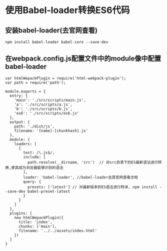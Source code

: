 # 使用Babel-loader转换ES6代码

## 安装babel-loader(去官网查看)

`npm install babel-loader babel-core --save-dev`

## 在webpack.config.js配置文件中的module像中配置babel-loader

    var htmlWepackPlugin = require('html-webpack-plugin');
    var path = require('path');
    
    module.exports = {
      entry: {
        'main': './src/scripts/main.js',
        'a': './src/scripts/a.js',
        'b': './src/scripts/b.js',
        'es6': './src/scripts/es6.js'
      },
      output: {
        path: './dist/js',
        filename: '[name]-[chunkhash].js'
      },
      module: {
        loaders: [
          {
            test: /\.js$/,
            include: [
              path.resolve(__dirname, 'src')  // 对src目录下的ES最新语法进行转换,使其成为浏览器能够识别的语法
            ],
            loader: 'babel-loader', //babel-loader去其官网查看文档
            query: {
              presets: ['latest'] // 对最新版本的ES语法进行转译, npm install --save-dev babel-preset-latest
            }
          }
        ]
      },
      plugins: [
        new htmlWepackPlugin({
          title: 'index',
          chunks: ['main'],
          filename: '../../assets/index.html'
        })
      ]
    }